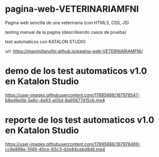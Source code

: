 # pagina-web-VETERINARIAMFNI

Pagina web sencilla de una veterinaria (con HTML5, CSS, JS)

testing manual de la pagina (describiendo casos de prueba)

test automaticos con KATALON STUDIO

url: https://maximilianofni.github.io/pagina-web-VETERINARIAMFNI/

# demo de los test automaticos v1.0 en Katalon Studio

https://user-images.githubusercontent.com/17895688/167978547-b8ed6e0b-5e6c-4e63-a00d-8a95677d15cb.mp4


# reporte de los test automaticos v1.0 en Katalon Studio

https://user-images.githubusercontent.com/17895688/167978469-cc8e896e-5f49-40ce-93c3-d2e84cebd8d6.mp4

